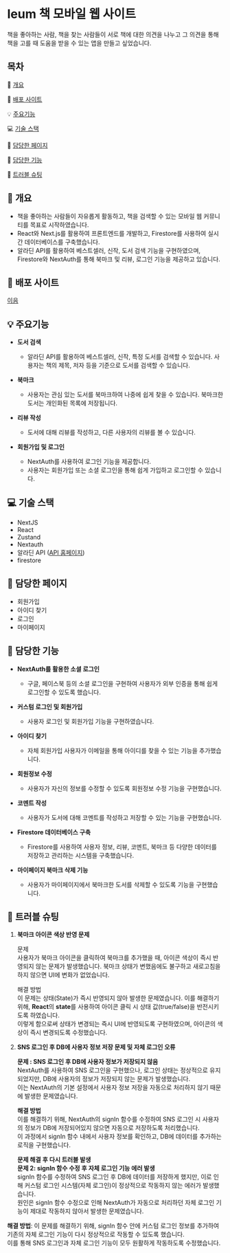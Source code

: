 # Ieum 책 모바일 웹 사이트

책을 좋아하는 사람, 책을 찾는 사람들이 서로 책에 대한 의견을 나누고 그 의견을 
통해 책을 고를 때 도움을 받을 수 있는 앱을 만들고 싶었습니다.

## 목차

📝 [개요](#-개요)

🔗 [배포 사이트](#-배포-사이트)

💡 [주요기능](#-주요기능)

💻 [기술 스택](#-기술-스택)

📖 [담당한 페이지](#-담당한-페이지)

🔧 [담당한 기능](#-담당한-기능)

🚀 [트러블 슈팅](#-트러블-슈팅)

## 📝 개요

* 책을 좋아하는 사람들이 자유롭게 활동하고, 책을 검색할 수 있는 모바일 웹 커뮤니티를 목표로 시작하였습니다.
* React와 Next.js를 활용하여 프론트엔드를 개발하고, Firestore를 사용하여 실시간 데이터베이스를 구축했습니다.
* 알라딘 API를 활용하여 베스트셀러, 신작, 도서 검색 기능을 구현하였으며, Firestore와 NextAuth를 통해 북마크 및 리뷰, 로그인 기능을 제공하고 있습니다.

## 🔗 배포 사이트

[이음](https://ieum-hong.vercel.app/)



## 💡 주요기능

* <strong>도서 검색</strong>
  * 알라딘 API를 활용하여 베스트셀러, 신작, 특정 도서를 검색할 수 있습니다. 사용자는 책의 제목, 저자 등을 기준으로 도서를 검색할 수 있습니다.

* <strong>북마크</strong> 
  * 사용자는 관심 있는 도서를 북마크하여 나중에 쉽게 찾을 수 있습니다. 북마크한 도서는 개인화된 목록에 저장됩니다.

* <strong>리뷰 작성</strong> 
  * 도서에 대해 리뷰를 작성하고, 다른 사용자의 리뷰를 볼 수 있습니다.

* <strong>회원가입 및 로그인</strong>
  *  NextAuth를 사용하여 로그인 기능을 제공합니다.
  *  사용자는 회원가입 또는 소셜 로그인을 통해 쉽게 가입하고 로그인할 수 있습니다.

## 💻 기술 스택

* NextJS
* React
* Zustand
* Nextauth
* 알라딘 API ([API 홈페이지](https://blog.aladin.co.kr/openapi/category/29154404?communitytype=MyPaper>))
* firestore

## 📖 담당한 페이지  

* 회원가입
* 아이디 찾기
* 로그인
* 마이페이지

## 🔧 담당한 기능 

* **NextAuth를 활용한 소셜 로그인**
  * 구글, 페이스북 등의 소셜 로그인을 구현하여 사용자가 외부 인증을 통해 쉽게 로그인할 수 있도록 했습니다.
     
* **커스텀 로그인 및 회원가입**
  * 사용자 로그인 및 회원가입 기능을 구현하였습니다.
     
* **아이디 찾기**
  * 자체 회원가입 사용자가 이메일을 통해 아이디를 찾을 수 있는 기능을 추가했습니다.
     
* **회원정보 수정**
  * 사용자가 자신의 정보를 수정할 수 있도록 회원정보 수정 기능을 구현했습니다.
     
* **코멘트 작성**
  * 사용자가 도서에 대해 코멘트를 작성하고 저장할 수 있는 기능을 구현했습니다.
     
* **Firestore 데이터베이스 구축**
  * Firestore를 사용하여 사용자 정보, 리뷰, 코멘트, 북마크 등 다양한 데이터를 저장하고 관리하는 시스템을 구축했습니다.
     
* **마이페이지 북마크 삭제 기능**
  * 사용자가 마이페이지에서 북마크한 도서를 삭제할 수 있도록 기능을 구현했습니다.

## 🚀 트러블 슈팅

1. **북마크 아이콘 색상 반영 문제**

    문제<br>
    사용자가 북마크 아이콘을 클릭하여 북마크를 추가했을 때, 아이콘 색상이 즉시 반영되지 않는 문제가 발생했습니다. 북마크 상태가 변했음에도 불구하고 새로고침을 하지 않으면 UI에 변화가 없었습니다.
    
    해결 방법<br>
    이 문제는 상태(State)가 즉시 반영되지 않아 발생한 문제였습니다. 이를 해결하기 위해, **React**의 **state**를 사용하여 아이콘 클릭 시 상태 값(true/false)을 반전시키도록 하였습니다.<br> 
    이렇게 함으로써 상태가 변경되는 즉시 UI에 반영되도록 구현하였으며, 아이콘의 색상이 즉시 변경되도록 수정했습니다.

2. **SNS 로그인 후 DB에 사용자 정보 저장 문제 및 자체 로그인 오류**

     **문제 : SNS 로그인 후 DB에 사용자 정보가 저장되지 않음**<br>
     NextAuth를 사용하여 SNS 로그인을 구현했으나, 로그인 상태는 정상적으로 유지되었지만, DB에 사용자의 정보가 저장되지 않는 문제가 발생했습니다.<br>
     이는 NextAuth의 기본 설정에서 사용자 정보 저장을 자동으로 처리하지 않기 때문에 발생한 문제였습니다.

     **해결 방법**<br>
    이를 해결하기 위해, NextAuth의 signIn 함수를 수정하여 SNS 로그인 시 사용자의 정보가 DB에 저장되어있지 않으면 자동으로 저장하도록 처리했습니다.<br>
    이 과정에서 signIn 함수 내에서 사용자 정보를 확인하고, DB에 데이터를 추가하는 로직을 구현했습니다.

   **문제 해결 후 다시 트러블 발생**<br>
   **문제 2: signIn 함수 수정 후 자체 로그인 기능 에러 발생**<br>
   signIn 함수를 수정하여 SNS 로그인 후 DB에 데이터를 저장하게 했지만, 이로 인해 커스텀 로그인 시스템(자체 로그인)이 정상적으로 작동하지 않는 에러가 발생했습니다.<Br>
   원인은 signIn 함수 수정으로 인해 NextAuth가 자동으로 처리하던 자체 로그인 기능이 제대로 작동하지 않아서 발생한 문제였습니다.

  **해결 방법**:
  이 문제를 해결하기 위해, signIn 함수 안에 커스텀 로그인 정보를 추가하여 기존의 자체 로그인 기능이 다시 정상적으로 작동할 수 있도록 했습니다. <br>
  이를 통해 SNS 로그인과 자체 로그인 기능이 모두 원활하게 작동하도록 수정했습니다.




